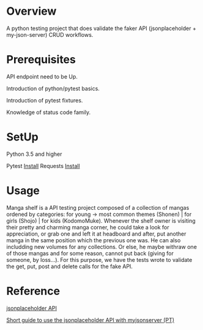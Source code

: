 # Overview

A python testing project that does validate the faker API (jsonplaceholder + my-json-server) CRUD workflows.

# Prerequisites

API endpoint need to be Up.

Introduction of python/pytest basics.

Introduction of pytest fixtures.

Knowledge of status code family.

# SetUp

Python 3.5 and higher

Pytest [Install](https://docs.pytest.org)
Requests [Install](https://requests.readthedocs.io)

# Usage

Manga shelf is a API testing project composed of a collection of mangas ordened by categories: for young -> most common themes (Shonen) | for girls (Shojo) | for kids (KodomoMuke). Whenever the shelf owner is visiting their pretty and charming manga corner, he could take a look for appreciation, or grab one and left it at headboard and after, put another manga in the same position which the previous one was. He can also includding new volumes for any collections. Or else, he maybe withraw one of those mangas and for some reason, cannot put back (giving for someone, by loss...). For this purpose, we have the tests wrote to validate the get, put, post and delete calls for the fake API.

# Reference

[jsonplaceholder API](https://jsonplaceholder.typicode.com/guide/)

[Short guide to use the jsonplaceholder API with myjsonserver (PT)](https://medium.com/code-prestige/como-criar-um-a-api-rest-fake-para-testes-jsonplaceholder-7cc106ea3bd6)
